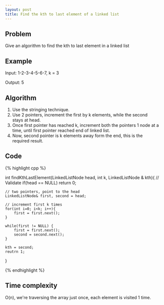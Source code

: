 ```yaml
---
layout: post
title: Find the kth to last element of a linked list
---
```


## Problem
Give an algorithm to find the kth to last element in a linked list

## Example

Input: 1-2-3-4-5-6-7, k = 3

Output: 5

## Algorithm
1. Use the stringing technique.
2. Use 2 pointers, increment the first by k elements, while the second stays at head.
3. Once first pointer has reached k, increment both the pointers 1 node at a time, until first pointer reached end of linked list.
4. Now, second pointer is k elements away form the end, this is the required result.

## Code
{% highlight cpp %}

int findKthLastElement(LinkedListNode head, int k, LinkedListNode & kth){
	// Validate
	if(head == NULL) return 0;
	
	// two pointers, point to the head
	LinkedListNode& first, second = head;
	
	// increment first k times
	for(int i=0; i<k; i++){
		first = first.next();
	}
	
	while(first != NULL) {
		first = first.next();
		second = second.next();
	}
	
	kth = second;
	reutrn 1;
}

{% endhighlight %}

## Time complexity
O(n), we're traversing the array just once, each element is visited 1 time.
